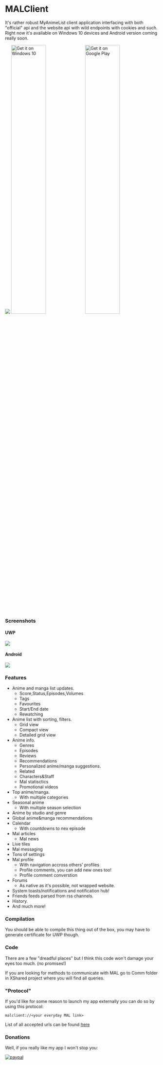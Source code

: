 # MALClient
It's rather robust MyAnimeList client application interfacing with both "official" api and the website api with wild endpoints with cookies and such. Right now it's available on Windows 10 devices and Android version coming really soon.

![](https://github.com/Drutol/MALClient/blob/master/MALClient.Dekstop/Assets/Square150x150Logo.scale-100.png)
<a href="https://www.microsoft.com/store/apps/9nblggh5f3bl?ocid=badge"><img src="https://assets.windowsphone.com/f2f77ec7-9ba9-4850-9ebe-77e366d08adc/English_Get_it_Win_10_InvariantCulture_Default.png" width="47.5%" alt="Get it on Windows 10" /></a>
<a href='https://play.google.com/store/apps/details?id=com.drutol.malclient&pcampaignid=MKT-Other-global-all-co-prtnr-py-PartBadge-Mar2515-1'><img alt='Get it on Google Play' width="47.5%" src='https://play.google.com/intl/en_us/badges/images/generic/en_badge_web_generic.png'/></a>
### Screenshots

#### UWP

![](http://i.imgur.com/HxFkygB.png)

#### Android

![](http://i.imgur.com/Iqull3i.png)

### Features
* Anime and manga list updates.
  * Score,Status,Episodes,Volumes
  * Tags
  * Favourites
  * Start/End date
  * Rewatching
* Anime list with sorting, filters.
  * Grid view
  * Compact view
  * Detailed grid view
* Anime info.
  * Genres
  * Episodes
  * Reviews
  * Recommendations
  * Personalized anime/manga suggestions.
  * Related
  * Characters&Staff
  * Mal statisctics
  * Promotional videos
* Top anime/manga.
  * With multiple categories
* Seasonal anime
  * With multiple season selection
* Anime by studio and genre
* Global anime&manga recommendations
* Calendar
  * With countdowns to nex episode
* Mal articles
  * Mal news
* Live tiles
* Mal messaging 
* Tons of settings
* Mal profile
  * With navigation accross others' profiles
  * Profile comments, you can add new ones too!
  * Profile comment converstion
* Forums
  * As native as it's possible, not wrapped website.
* System toasts/notifications and notification hub!
* Friends feeds parsed from rss channels.
* History.
* And much more!

### Compilation
You should be able to compile this thing out of the box, you may have to generate certificate for UWP though.
### Code
There are a few "dreadful places" but I think this code won't damage your eyes too much. (no promises!)

If you are looking for methods to communicate with MAL go to Comm folder in XShared project where you will find all queries.
### "Protocol"

If you'd like for some reason to launch my app externally you can do so by using this protocol:
```
malclient://<your everyday MAL link>
```
List of all accepted urls can be found [here](https://github.com/Drutol/MALClient/blob/714a73a3f4389a3212843fda243c1034c7347144/MALClient.XShared/Utils/MalLinkParser.cs)

### Donations

Well, if you really like my app I won't stop you:

[![paypal](https://www.paypalobjects.com/webstatic/mktg/merchant_portal/button/donate.en.png)](https://www.paypal.me/drutol)
